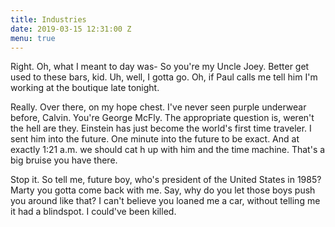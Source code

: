 ```yaml
---
title: Industries
date: 2019-03-15 12:31:00 Z
menu: true
---
```


Right. Oh, what I meant to day was- So you're my Uncle Joey. Better get used to these bars, kid. Uh, well, I gotta go. Oh, if Paul calls me tell him I'm working at the boutique late tonight.

Really. Over there, on my hope chest. I've never seen purple underwear before, Calvin. You're George McFly. The appropriate question is, weren't the hell are they. Einstein has just become the world's first time traveler. I sent him into the future. One minute into the future to be exact. And at exactly 1:21 a.m. we should cat h up with him and the time machine. That's a big bruise you have there.

Stop it. So tell me, future boy, who's president of the United States in 1985? Marty you gotta come back with me. Say, why do you let those boys push you around like that? I can't believe you loaned me a car, without telling me it had a blindspot. I could've been killed.
